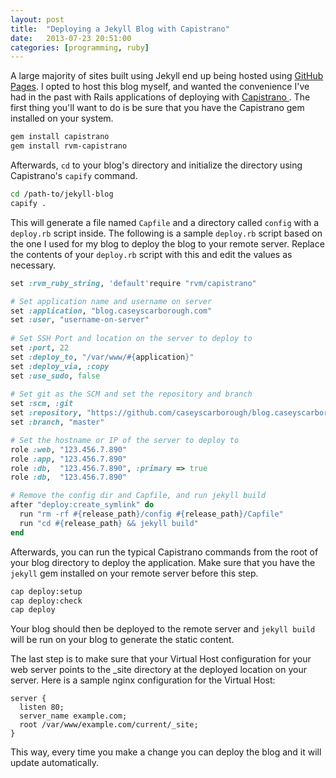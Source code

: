 ```yaml
---
layout: post
title:  "Deploying a Jekyll Blog with Capistrano"
date:   2013-07-23 20:51:00
categories: [programming, ruby]
---
```


A large majority of sites built using Jekyll end up being hosted using [GitHub Pages](http://pages.github.com/). I opted to host this blog myself, and wanted the convenience I've had in the past with Rails applications of deploying with [Capistrano
](http://www.capistranorb.com/). The first thing you'll want to do is be sure that you have the Capistrano gem installed on your system.

```bash
gem install capistrano
gem install rvm-capistrano
```

Afterwards, `cd` to your blog's directory and initialize the directory using Capistrano's `capify` command.

```bash
cd /path-to/jekyll-blog
capify .
```

This will generate a file named `Capfile` and a directory called `config` with a `deploy.rb` script inside. The following is a sample `deploy.rb` script based on the one I used for my blog to deploy the blog to your remote server. Replace the contents of your `deploy.rb` script with this and edit the values as necessary.

```ruby
set :rvm_ruby_string, 'default'require "rvm/capistrano"

# Set application name and username on server
set :application, "blog.caseyscarborough.com"
set :user, "username-on-server"
 
# Set SSH Port and location on the server to deploy to
set :port, 22
set :deploy_to, "/var/www/#{application}"
set :deploy_via, :copy
set :use_sudo, false
 
# Set git as the SCM and set the repository and branch
set :scm, :git
set :repository, "https://github.com/caseyscarborough/blog.caseyscarborough.com"
set :branch, "master"

# Set the hostname or IP of the server to deploy to
role :web, "123.456.7.890"
role :app, "123.456.7.890"
role :db,  "123.456.7.890", :primary => true
role :db,  "123.456.7.890"

# Remove the config dir and Capfile, and run jekyll build
after "deploy:create_symlink" do
  run "rm -rf #{release_path}/config #{release_path}/Capfile"
  run "cd #{release_path} && jekyll build"
end
```

Afterwards, you can run the typical Capistrano commands from the root of your blog directory to deploy the application. Make sure that you have the `jekyll` gem installed on your remote server before this step.

```bash
cap deploy:setup
cap deploy:check
cap deploy
```

Your blog should then be deployed to the remote server and `jekyll build` will be run on your blog to generate the static content.

The last step is to make sure that your Virtual Host configuration for your web server points to the \_site directory at the deployed location on your server. Here is a sample nginx configuration for the Virtual Host:

```
server {
  listen 80;
  server_name example.com;
  root /var/www/example.com/current/_site;
}
```

This way, every time you make a change you can deploy the blog and it will update automatically.